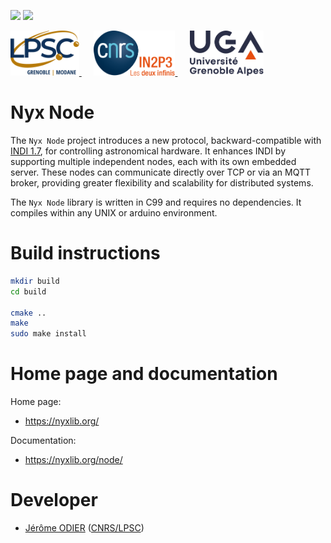 [![][Build Status img]][Build Status]
[![][License img]][License]

<a href="http://lpsc.in2p3.fr/" target="_blank">
	<img src="./images/logo_lpsc.svg" alt="LPSC" height="72" />
</a>
&nbsp;&nbsp;&nbsp;&nbsp;
<a href="http://www.in2p3.fr/" target="_blank">
	<img src="./images/logo_in2p3.svg" alt="IN2P3" height="72" />
</a>
&nbsp;&nbsp;&nbsp;&nbsp;
<a href="http://www.univ-grenoble-alpes.fr/" target="_blank">
	<img src="./images/logo_uga.svg" alt="UGA" height="72" />
</a>

# Nyx Node

The `Nyx Node` project introduces a new protocol, backward-compatible with [INDI 1.7](./spec/INDI.pdf), for controlling
astronomical hardware. It enhances INDI by supporting multiple independent nodes, each with its own embedded server.
These nodes can communicate directly over TCP or via an MQTT broker, providing greater flexibility and scalability for
distributed systems.

The `Nyx Node` library is written in C99 and requires no dependencies. It compiles within any UNIX or arduino
environment.

# Build instructions

```bash
mkdir build
cd build

cmake ..
make
sudo make install
```

# Home page and documentation

Home page:
* https://nyxlib.org/

Documentation:
* https://nyxlib.org/node/

Developer
=========

* [Jérôme ODIER](https://annuaire.in2p3.fr/4121-4467/jerome-odier) ([CNRS/LPSC](http://lpsc.in2p3.fr/))

[Build Status]:https://gitlab.in2p3.fr/lpsc-kid/nyx-node/-/commits/main
[Build Status img]:https://gitlab.in2p3.fr/lpsc-kid/nyx-node/badges/main/pipeline.svg

[License]:https://www.gnu.org/licenses/gpl-2.0.txt
[License img]:https://img.shields.io/badge/license-GPL_2.0_only-blue.svg

